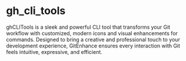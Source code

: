 # gh_cli_tools
ghCLITools is a sleek and powerful CLI tool that transforms your Git workflow with customized, modern icons and visual enhancements for commands. Designed to bring a creative and professional touch to your development experience, GitEnhance ensures every interaction with Git feels intuitive, expressive, and efficient.
